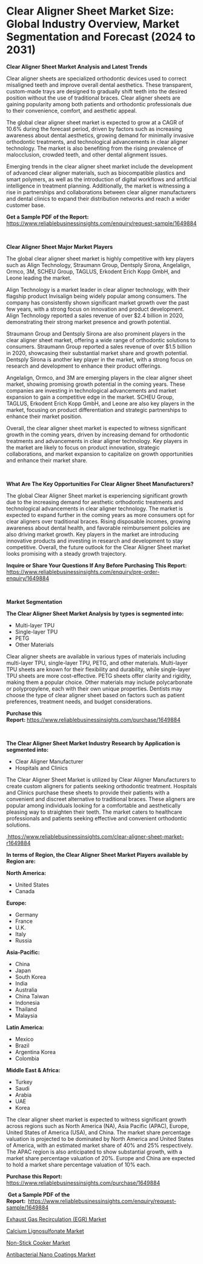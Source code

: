 <p><h1>Clear Aligner Sheet Market Size: Global Industry Overview, Market Segmentation and Forecast (2024 to 2031)</h1></p><p><strong>Clear Aligner Sheet Market Analysis and Latest Trends</strong></p>
<p><p>Clear aligner sheets are specialized orthodontic devices used to correct misaligned teeth and improve overall dental aesthetics. These transparent, custom-made trays are designed to gradually shift teeth into the desired position without the use of traditional braces. Clear aligner sheets are gaining popularity among both patients and orthodontic professionals due to their convenience, comfort, and aesthetic appeal.</p><p>The global clear aligner sheet market is expected to grow at a CAGR of 10.6% during the forecast period, driven by factors such as increasing awareness about dental aesthetics, growing demand for minimally invasive orthodontic treatments, and technological advancements in clear aligner technology. The market is also benefiting from the rising prevalence of malocclusion, crowded teeth, and other dental alignment issues.</p><p>Emerging trends in the clear aligner sheet market include the development of advanced clear aligner materials, such as biocompatible plastics and smart polymers, as well as the introduction of digital workflows and artificial intelligence in treatment planning. Additionally, the market is witnessing a rise in partnerships and collaborations between clear aligner manufacturers and dental clinics to expand their distribution networks and reach a wider customer base.</p></p>
<p><strong>Get a Sample PDF of the Report:&nbsp;</strong> <a href="https://www.reliablebusinessinsights.com/enquiry/request-sample/1649884">https://www.reliablebusinessinsights.com/enquiry/request-sample/1649884</a></p>
<p>&nbsp;</p>
<p><strong>Clear Aligner Sheet Major Market Players</strong></p>
<p><p>The global clear aligner sheet market is highly competitive with key players such as Align Technology, Straumann Group, Dentsply Sirona, Angelalign, Ormco, 3M, SCHEU Group, TAGLUS, Erkodent Erich Kopp GmbH, and Leone leading the market. </p><p>Align Technology is a market leader in clear aligner technology, with their flagship product Invisalign being widely popular among consumers. The company has consistently shown significant market growth over the past few years, with a strong focus on innovation and product development. Align Technology reported a sales revenue of over $2.4 billion in 2020, demonstrating their strong market presence and growth potential.</p><p>Straumann Group and Dentsply Sirona are also prominent players in the clear aligner sheet market, offering a wide range of orthodontic solutions to consumers. Straumann Group reported a sales revenue of over $1.5 billion in 2020, showcasing their substantial market share and growth potential. Dentsply Sirona is another key player in the market, with a strong focus on research and development to enhance their product offerings. </p><p>Angelalign, Ormco, and 3M are emerging players in the clear aligner sheet market, showing promising growth potential in the coming years. These companies are investing in technological advancements and market expansion to gain a competitive edge in the market. SCHEU Group, TAGLUS, Erkodent Erich Kopp GmbH, and Leone are also key players in the market, focusing on product differentiation and strategic partnerships to enhance their market position.</p><p>Overall, the clear aligner sheet market is expected to witness significant growth in the coming years, driven by increasing demand for orthodontic treatments and advancements in clear aligner technology. Key players in the market are likely to focus on product innovation, strategic collaborations, and market expansion to capitalize on growth opportunities and enhance their market share.</p></p>
<p>&nbsp;</p>
<p><strong>What Are The Key Opportunities For Clear Aligner Sheet Manufacturers?</strong></p>
<p><p>The global Clear Aligner Sheet market is experiencing significant growth due to the increasing demand for aesthetic orthodontic treatments and technological advancements in clear aligner technology. The market is expected to expand further in the coming years as more consumers opt for clear aligners over traditional braces. Rising disposable incomes, growing awareness about dental health, and favorable reimbursement policies are also driving market growth. Key players in the market are introducing innovative products and investing in research and development to stay competitive. Overall, the future outlook for the Clear Aligner Sheet market looks promising with a steady growth trajectory.</p></p>
<p><strong>Inquire or Share Your Questions If Any Before Purchasing This Report:</strong> <a href="https://www.reliablebusinessinsights.com/enquiry/pre-order-enquiry/1649884">https://www.reliablebusinessinsights.com/enquiry/pre-order-enquiry/1649884</a></p>
<p>&nbsp;</p>
<p><strong>Market Segmentation</strong></p>
<p><strong>The Clear Aligner Sheet Market Analysis by types is segmented into:</strong></p>
<p><ul><li>Multi-layer TPU</li><li>Single-layer TPU</li><li>PETG</li><li>Other Materials</li></ul></p>
<p><p>Clear aligner sheets are available in various types of materials including multi-layer TPU, single-layer TPU, PETG, and other materials. Multi-layer TPU sheets are known for their flexibility and durability, while single-layer TPU sheets are more cost-effective. PETG sheets offer clarity and rigidity, making them a popular choice. Other materials may include polycarbonate or polypropylene, each with their own unique properties. Dentists may choose the type of clear aligner sheet based on factors such as patient preferences, treatment needs, and budget considerations.</p></p>
<p><strong>Purchase this Report:&nbsp;</strong><a href="https://www.reliablebusinessinsights.com/purchase/1649884">https://www.reliablebusinessinsights.com/purchase/1649884</a></p>
<p>&nbsp;</p>
<p><strong>The Clear Aligner Sheet Market Industry Research by Application is segmented into:</strong></p>
<p><ul><li>Clear Aligner Manufacturer</li><li>Hospitals and Clinics</li></ul></p>
<p><p>The Clear Aligner Sheet Market is utilized by Clear Aligner Manufacturers to create custom aligners for patients seeking orthodontic treatment. Hospitals and Clinics purchase these sheets to provide their patients with a convenient and discreet alternative to traditional braces. These aligners are popular among individuals looking for a comfortable and aesthetically pleasing way to straighten their teeth. The market caters to healthcare professionals and patients seeking effective and convenient orthodontic solutions.</p></p>
<p><a href="https://www.reliablebusinessinsights.com/clear-aligner-sheet-market-r1649884">&nbsp;https://www.reliablebusinessinsights.com/clear-aligner-sheet-market-r1649884</a></p>
<p><strong>In terms of Region, the Clear Aligner Sheet Market Players available by Region are:</strong></p>
<p>
    <p> <strong> North America: </strong>
        <ul>
            <li>United States</li>
            <li>Canada</li>
        </ul>
        </p> 
    <p> <strong> Europe: </strong>
        <ul>
            <li>Germany</li>
            <li>France</li>
            <li>U.K.</li>
            <li>Italy</li>
            <li>Russia</li>
        </ul>
        </p> 
    <p> <strong> Asia-Pacific: </strong>
        <ul>
            <li>China</li>
            <li>Japan</li>
            <li>South Korea</li>
            <li>India</li>
            <li>Australia</li>
            <li>China Taiwan</li>
            <li>Indonesia</li>
            <li>Thailand</li>
            <li>Malaysia</li>
        </ul>
        </p> 
    <p> <strong> Latin America: </strong>
        <ul>
            <li>Mexico</li>
            <li>Brazil</li>
            <li>Argentina Korea</li>
            <li>Colombia</li>
        </ul>
        </p> 
    <p> <strong> Middle East & Africa: </strong>
        <ul>
            <li>Turkey</li>
            <li>Saudi</li>
            <li>Arabia</li>
            <li>UAE</li>
            <li>Korea</li>
        </ul>
    </p>
    </p>
<p><p>The clear aligner sheet market is expected to witness significant growth across regions such as North America (NA), Asia Pacific (APAC), Europe, United States of America (USA), and China. The market share percentage valuation is projected to be dominated by North America and United States of America, with an estimated market share of 40% and 25% respectively. The APAC region is also anticipated to show substantial growth, with a market share percentage valuation of 20%. Europe and China are expected to hold a market share percentage valuation of 10% each.</p></p>
<p><strong>Purchase this Report: </strong><a href="https://www.reliablebusinessinsights.com/purchase/1649884">https://www.reliablebusinessinsights.com/purchase/1649884</a></p>
<p>&nbsp;<strong>Get a Sample PDF of the Report:&nbsp;&nbsp;</strong><a href="https://www.reliablebusinessinsights.com/enquiry/request-sample/1649884">https://www.reliablebusinessinsights.com/enquiry/request-sample/1649884</a></p>
<p><strong></strong></p>
<p><p><a href="https://medium.com/@soloncarter54/emerging-trends-in-exhaust-gas-recirculation-egr-market-global-outlook-and-future-prospects-from-e3d43189ed02">Exhaust Gas Recirculation (EGR) Market</a></p><p><a href="https://medium.com/@joshdavis1955/calcium-lignosulfonate-market-size-share-analysis-growth-trends-forecast-2024-2031-8bf1adbd1083">Calcium Lignosulfonate Market</a></p><p><a href="https://github.com/Dereodrews76856/Market-Research-Report-List-1/blob/main/non-stick-cooker-market.md">Non-Stick Cooker Market</a></p><p><a href="https://github.com/marshallymanow/Market-Research-Report-List-1/blob/main/antibacterial-nano-coatings-market.md">Antibacterial Nano Coatings Market</a></p></p>